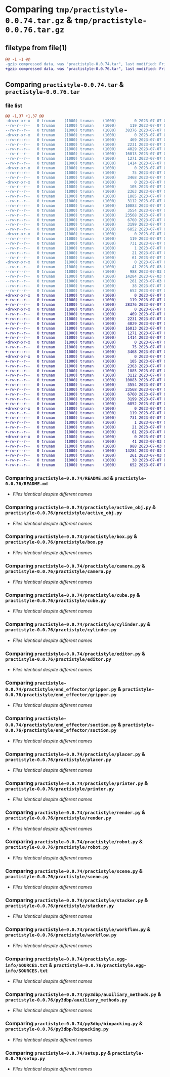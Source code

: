 # Comparing `tmp/practistyle-0.0.74.tar.gz` & `tmp/practistyle-0.0.76.tar.gz`

## filetype from file(1)

```diff
@@ -1 +1 @@
-gzip compressed data, was "practistyle-0.0.74.tar", last modified: Fri Jul  7 09:47:11 2023, max compression
+gzip compressed data, was "practistyle-0.0.76.tar", last modified: Fri Jul  7 09:50:43 2023, max compression
```

## Comparing `practistyle-0.0.74.tar` & `practistyle-0.0.76.tar`

### file list

```diff
@@ -1,37 +1,37 @@
-drwxr-xr-x   0 truman    (1000) truman    (1000)        0 2023-07-07 09:47:11.393074 practistyle-0.0.74/
--rw-r--r--   0 truman    (1000) truman    (1000)      119 2023-07-07 09:47:11.393074 practistyle-0.0.74/PKG-INFO
--rw-r--r--   0 truman    (1000) truman    (1000)    38376 2023-07-07 09:33:08.000000 practistyle-0.0.74/README.md
-drwxr-xr-x   0 truman    (1000) truman    (1000)        0 2023-07-07 09:47:11.392074 practistyle-0.0.74/practistyle/
--rw-r--r--   0 truman    (1000) truman    (1000)      469 2023-07-07 09:33:08.000000 practistyle-0.0.74/practistyle/__init__.py
--rw-r--r--   0 truman    (1000) truman    (1000)     2231 2023-07-07 09:33:08.000000 practistyle-0.0.74/practistyle/active_obj.py
--rw-r--r--   0 truman    (1000) truman    (1000)     4029 2023-07-07 09:33:08.000000 practistyle-0.0.74/practistyle/box.py
--rw-r--r--   0 truman    (1000) truman    (1000)    16013 2023-07-07 09:33:08.000000 practistyle-0.0.74/practistyle/camera.py
--rw-r--r--   0 truman    (1000) truman    (1000)     1271 2023-07-07 09:33:08.000000 practistyle-0.0.74/practistyle/cube.py
--rw-r--r--   0 truman    (1000) truman    (1000)     1414 2023-07-07 09:33:08.000000 practistyle-0.0.74/practistyle/cylinder.py
-drwxr-xr-x   0 truman    (1000) truman    (1000)        0 2023-07-07 09:47:11.392074 practistyle-0.0.74/practistyle/data/
--rw-r--r--   0 truman    (1000) truman    (1000)       75 2023-07-07 09:33:08.000000 practistyle-0.0.74/practistyle/data/__init__.py
--rw-r--r--   0 truman    (1000) truman    (1000)     3468 2023-07-07 09:33:10.000000 practistyle-0.0.74/practistyle/editor.py
-drwxr-xr-x   0 truman    (1000) truman    (1000)        0 2023-07-07 09:47:11.393074 practistyle-0.0.74/practistyle/end_effector/
--rw-r--r--   0 truman    (1000) truman    (1000)      105 2023-07-07 09:33:10.000000 practistyle-0.0.74/practistyle/end_effector/__init__.py
--rw-r--r--   0 truman    (1000) truman    (1000)     2363 2023-07-07 09:33:10.000000 practistyle-0.0.74/practistyle/end_effector/gripper.py
--rw-r--r--   0 truman    (1000) truman    (1000)     1885 2023-07-07 09:33:10.000000 practistyle-0.0.74/practistyle/end_effector/suction.py
--rw-r--r--   0 truman    (1000) truman    (1000)     3112 2023-07-07 09:33:10.000000 practistyle-0.0.74/practistyle/placer.py
--rw-r--r--   0 truman    (1000) truman    (1000)    10083 2023-07-07 09:33:10.000000 practistyle-0.0.74/practistyle/printer.py
--rw-r--r--   0 truman    (1000) truman    (1000)     3554 2023-07-07 09:33:10.000000 practistyle-0.0.74/practistyle/render.py
--rw-r--r--   0 truman    (1000) truman    (1000)    23568 2023-07-07 09:33:10.000000 practistyle-0.0.74/practistyle/robot.py
--rw-r--r--   0 truman    (1000) truman    (1000)     6760 2023-07-07 09:33:10.000000 practistyle-0.0.74/practistyle/scene.py
--rw-r--r--   0 truman    (1000) truman    (1000)     3199 2023-07-07 09:33:10.000000 practistyle-0.0.74/practistyle/stacker.py
--rw-r--r--   0 truman    (1000) truman    (1000)     6852 2023-07-07 09:33:10.000000 practistyle-0.0.74/practistyle/workflow.py
-drwxr-xr-x   0 truman    (1000) truman    (1000)        0 2023-07-07 09:47:11.392074 practistyle-0.0.74/practistyle.egg-info/
--rw-r--r--   0 truman    (1000) truman    (1000)      119 2023-07-07 09:47:11.000000 practistyle-0.0.74/practistyle.egg-info/PKG-INFO
--rw-r--r--   0 truman    (1000) truman    (1000)      731 2023-07-07 09:47:11.000000 practistyle-0.0.74/practistyle.egg-info/SOURCES.txt
--rw-r--r--   0 truman    (1000) truman    (1000)        1 2023-07-07 09:47:11.000000 practistyle-0.0.74/practistyle.egg-info/dependency_links.txt
--rw-r--r--   0 truman    (1000) truman    (1000)       21 2023-07-07 09:47:11.000000 practistyle-0.0.74/practistyle.egg-info/requires.txt
--rw-r--r--   0 truman    (1000) truman    (1000)       61 2023-07-07 09:47:11.000000 practistyle-0.0.74/practistyle.egg-info/top_level.txt
-drwxr-xr-x   0 truman    (1000) truman    (1000)        0 2023-07-07 09:47:11.393074 practistyle-0.0.74/py3dbp/
--rw-r--r--   0 truman    (1000) truman    (1000)       41 2023-07-03 00:49:14.000000 practistyle-0.0.74/py3dbp/__init__.py
--rw-r--r--   0 truman    (1000) truman    (1000)      988 2023-07-03 00:49:14.000000 practistyle-0.0.74/py3dbp/auxiliary_methods.py
--rw-r--r--   0 truman    (1000) truman    (1000)    14284 2023-07-03 00:49:14.000000 practistyle-0.0.74/py3dbp/binpacking.py
--rw-r--r--   0 truman    (1000) truman    (1000)      261 2023-07-03 00:49:14.000000 practistyle-0.0.74/py3dbp/constants.py
--rw-r--r--   0 truman    (1000) truman    (1000)       38 2023-07-07 09:47:11.394074 practistyle-0.0.74/setup.cfg
--rw-r--r--   0 truman    (1000) truman    (1000)      652 2023-07-07 09:33:10.000000 practistyle-0.0.74/setup.py
+drwxr-xr-x   0 truman    (1000) truman    (1000)        0 2023-07-07 09:50:43.218699 practistyle-0.0.76/
+-rw-r--r--   0 truman    (1000) truman    (1000)      119 2023-07-07 09:50:43.218699 practistyle-0.0.76/PKG-INFO
+-rw-r--r--   0 truman    (1000) truman    (1000)    38376 2023-07-07 09:33:08.000000 practistyle-0.0.76/README.md
+drwxr-xr-x   0 truman    (1000) truman    (1000)        0 2023-07-07 09:50:43.216699 practistyle-0.0.76/practistyle/
+-rw-r--r--   0 truman    (1000) truman    (1000)      469 2023-07-07 09:33:08.000000 practistyle-0.0.76/practistyle/__init__.py
+-rw-r--r--   0 truman    (1000) truman    (1000)     2231 2023-07-07 09:33:08.000000 practistyle-0.0.76/practistyle/active_obj.py
+-rw-r--r--   0 truman    (1000) truman    (1000)     4029 2023-07-07 09:33:08.000000 practistyle-0.0.76/practistyle/box.py
+-rw-r--r--   0 truman    (1000) truman    (1000)    16013 2023-07-07 09:33:08.000000 practistyle-0.0.76/practistyle/camera.py
+-rw-r--r--   0 truman    (1000) truman    (1000)     1271 2023-07-07 09:33:08.000000 practistyle-0.0.76/practistyle/cube.py
+-rw-r--r--   0 truman    (1000) truman    (1000)     1414 2023-07-07 09:33:08.000000 practistyle-0.0.76/practistyle/cylinder.py
+drwxr-xr-x   0 truman    (1000) truman    (1000)        0 2023-07-07 09:50:43.217699 practistyle-0.0.76/practistyle/data/
+-rw-r--r--   0 truman    (1000) truman    (1000)       75 2023-07-07 09:33:08.000000 practistyle-0.0.76/practistyle/data/__init__.py
+-rw-r--r--   0 truman    (1000) truman    (1000)     3468 2023-07-07 09:33:10.000000 practistyle-0.0.76/practistyle/editor.py
+drwxr-xr-x   0 truman    (1000) truman    (1000)        0 2023-07-07 09:50:43.217699 practistyle-0.0.76/practistyle/end_effector/
+-rw-r--r--   0 truman    (1000) truman    (1000)      105 2023-07-07 09:33:10.000000 practistyle-0.0.76/practistyle/end_effector/__init__.py
+-rw-r--r--   0 truman    (1000) truman    (1000)     2363 2023-07-07 09:33:10.000000 practistyle-0.0.76/practistyle/end_effector/gripper.py
+-rw-r--r--   0 truman    (1000) truman    (1000)     1885 2023-07-07 09:33:10.000000 practistyle-0.0.76/practistyle/end_effector/suction.py
+-rw-r--r--   0 truman    (1000) truman    (1000)     3112 2023-07-07 09:33:10.000000 practistyle-0.0.76/practistyle/placer.py
+-rw-r--r--   0 truman    (1000) truman    (1000)    10083 2023-07-07 09:33:10.000000 practistyle-0.0.76/practistyle/printer.py
+-rw-r--r--   0 truman    (1000) truman    (1000)     3554 2023-07-07 09:33:10.000000 practistyle-0.0.76/practistyle/render.py
+-rw-r--r--   0 truman    (1000) truman    (1000)    23568 2023-07-07 09:33:10.000000 practistyle-0.0.76/practistyle/robot.py
+-rw-r--r--   0 truman    (1000) truman    (1000)     6760 2023-07-07 09:33:10.000000 practistyle-0.0.76/practistyle/scene.py
+-rw-r--r--   0 truman    (1000) truman    (1000)     3199 2023-07-07 09:33:10.000000 practistyle-0.0.76/practistyle/stacker.py
+-rw-r--r--   0 truman    (1000) truman    (1000)     6852 2023-07-07 09:33:10.000000 practistyle-0.0.76/practistyle/workflow.py
+drwxr-xr-x   0 truman    (1000) truman    (1000)        0 2023-07-07 09:50:43.217699 practistyle-0.0.76/practistyle.egg-info/
+-rw-r--r--   0 truman    (1000) truman    (1000)      119 2023-07-07 09:50:43.000000 practistyle-0.0.76/practistyle.egg-info/PKG-INFO
+-rw-r--r--   0 truman    (1000) truman    (1000)      731 2023-07-07 09:50:43.000000 practistyle-0.0.76/practistyle.egg-info/SOURCES.txt
+-rw-r--r--   0 truman    (1000) truman    (1000)        1 2023-07-07 09:50:43.000000 practistyle-0.0.76/practistyle.egg-info/dependency_links.txt
+-rw-r--r--   0 truman    (1000) truman    (1000)       21 2023-07-07 09:50:43.000000 practistyle-0.0.76/practistyle.egg-info/requires.txt
+-rw-r--r--   0 truman    (1000) truman    (1000)       61 2023-07-07 09:50:43.000000 practistyle-0.0.76/practistyle.egg-info/top_level.txt
+drwxr-xr-x   0 truman    (1000) truman    (1000)        0 2023-07-07 09:50:43.217699 practistyle-0.0.76/py3dbp/
+-rw-r--r--   0 truman    (1000) truman    (1000)       41 2023-07-03 00:49:14.000000 practistyle-0.0.76/py3dbp/__init__.py
+-rw-r--r--   0 truman    (1000) truman    (1000)      988 2023-07-03 00:49:14.000000 practistyle-0.0.76/py3dbp/auxiliary_methods.py
+-rw-r--r--   0 truman    (1000) truman    (1000)    14284 2023-07-03 00:49:14.000000 practistyle-0.0.76/py3dbp/binpacking.py
+-rw-r--r--   0 truman    (1000) truman    (1000)      261 2023-07-03 00:49:14.000000 practistyle-0.0.76/py3dbp/constants.py
+-rw-r--r--   0 truman    (1000) truman    (1000)       38 2023-07-07 09:50:43.218699 practistyle-0.0.76/setup.cfg
+-rw-r--r--   0 truman    (1000) truman    (1000)      652 2023-07-07 09:33:10.000000 practistyle-0.0.76/setup.py
```

### Comparing `practistyle-0.0.74/README.md` & `practistyle-0.0.76/README.md`

 * *Files identical despite different names*

### Comparing `practistyle-0.0.74/practistyle/active_obj.py` & `practistyle-0.0.76/practistyle/active_obj.py`

 * *Files identical despite different names*

### Comparing `practistyle-0.0.74/practistyle/box.py` & `practistyle-0.0.76/practistyle/box.py`

 * *Files identical despite different names*

### Comparing `practistyle-0.0.74/practistyle/camera.py` & `practistyle-0.0.76/practistyle/camera.py`

 * *Files identical despite different names*

### Comparing `practistyle-0.0.74/practistyle/cube.py` & `practistyle-0.0.76/practistyle/cube.py`

 * *Files identical despite different names*

### Comparing `practistyle-0.0.74/practistyle/cylinder.py` & `practistyle-0.0.76/practistyle/cylinder.py`

 * *Files identical despite different names*

### Comparing `practistyle-0.0.74/practistyle/editor.py` & `practistyle-0.0.76/practistyle/editor.py`

 * *Files identical despite different names*

### Comparing `practistyle-0.0.74/practistyle/end_effector/gripper.py` & `practistyle-0.0.76/practistyle/end_effector/gripper.py`

 * *Files identical despite different names*

### Comparing `practistyle-0.0.74/practistyle/end_effector/suction.py` & `practistyle-0.0.76/practistyle/end_effector/suction.py`

 * *Files identical despite different names*

### Comparing `practistyle-0.0.74/practistyle/placer.py` & `practistyle-0.0.76/practistyle/placer.py`

 * *Files identical despite different names*

### Comparing `practistyle-0.0.74/practistyle/printer.py` & `practistyle-0.0.76/practistyle/printer.py`

 * *Files identical despite different names*

### Comparing `practistyle-0.0.74/practistyle/render.py` & `practistyle-0.0.76/practistyle/render.py`

 * *Files identical despite different names*

### Comparing `practistyle-0.0.74/practistyle/robot.py` & `practistyle-0.0.76/practistyle/robot.py`

 * *Files identical despite different names*

### Comparing `practistyle-0.0.74/practistyle/scene.py` & `practistyle-0.0.76/practistyle/scene.py`

 * *Files identical despite different names*

### Comparing `practistyle-0.0.74/practistyle/stacker.py` & `practistyle-0.0.76/practistyle/stacker.py`

 * *Files identical despite different names*

### Comparing `practistyle-0.0.74/practistyle/workflow.py` & `practistyle-0.0.76/practistyle/workflow.py`

 * *Files identical despite different names*

### Comparing `practistyle-0.0.74/practistyle.egg-info/SOURCES.txt` & `practistyle-0.0.76/practistyle.egg-info/SOURCES.txt`

 * *Files identical despite different names*

### Comparing `practistyle-0.0.74/py3dbp/auxiliary_methods.py` & `practistyle-0.0.76/py3dbp/auxiliary_methods.py`

 * *Files identical despite different names*

### Comparing `practistyle-0.0.74/py3dbp/binpacking.py` & `practistyle-0.0.76/py3dbp/binpacking.py`

 * *Files identical despite different names*

### Comparing `practistyle-0.0.74/setup.py` & `practistyle-0.0.76/setup.py`

 * *Files identical despite different names*

